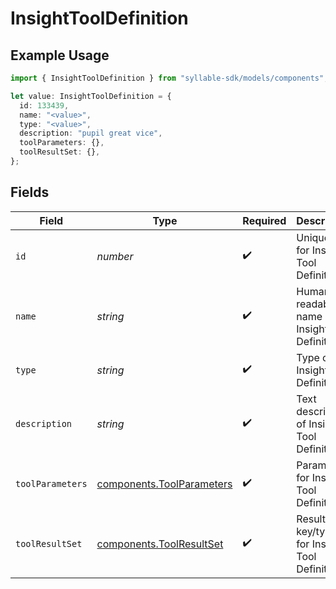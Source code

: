# InsightToolDefinition

## Example Usage

```typescript
import { InsightToolDefinition } from "syllable-sdk/models/components";

let value: InsightToolDefinition = {
  id: 133439,
  name: "<value>",
  type: "<value>",
  description: "pupil great vice",
  toolParameters: {},
  toolResultSet: {},
};
```

## Fields

| Field                                                                  | Type                                                                   | Required                                                               | Description                                                            |
| ---------------------------------------------------------------------- | ---------------------------------------------------------------------- | ---------------------------------------------------------------------- | ---------------------------------------------------------------------- |
| `id`                                                                   | *number*                                                               | :heavy_check_mark:                                                     | Unique ID for Insight Tool Definition                                  |
| `name`                                                                 | *string*                                                               | :heavy_check_mark:                                                     | Human readable name of Insight Tool Definition                         |
| `type`                                                                 | *string*                                                               | :heavy_check_mark:                                                     | Type of Insight Tool Definition                                        |
| `description`                                                          | *string*                                                               | :heavy_check_mark:                                                     | Text description of Insight Tool Definition                            |
| `toolParameters`                                                       | [components.ToolParameters](../../models/components/toolparameters.md) | :heavy_check_mark:                                                     | Parameters for Insight Tool Definition                                 |
| `toolResultSet`                                                        | [components.ToolResultSet](../../models/components/toolresultset.md)   | :heavy_check_mark:                                                     | Result key/types for Insight Tool Definition                           |